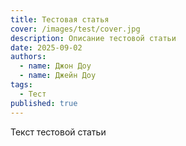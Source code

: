 ```yaml
---
title: Тестовая статья
cover: /images/test/cover.jpg
description: Описание тестовой статьи
date: 2025-09-02
authors:
  - name: Джон Доу
  - name: Джейн Доу
tags:
  - Тест
published: true
---
```


Текст тестовой статьи
